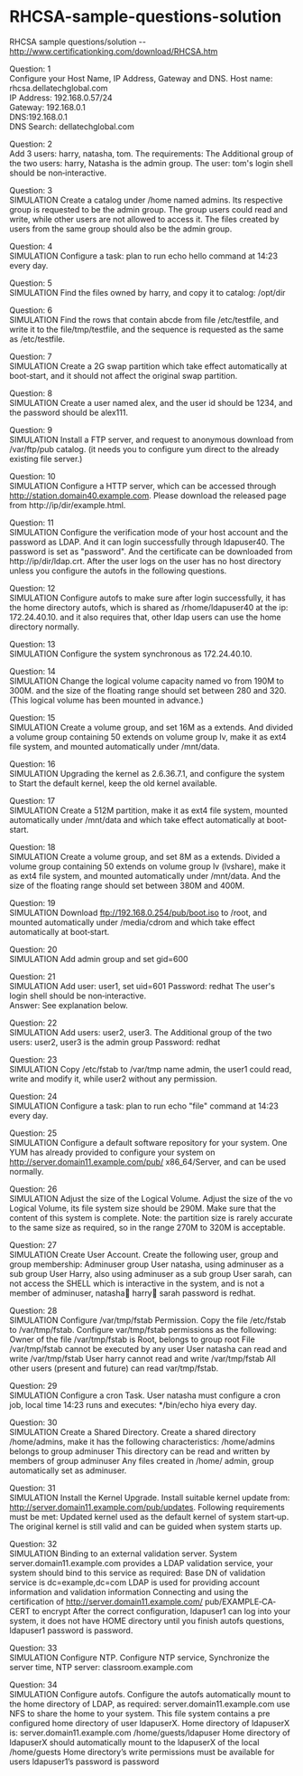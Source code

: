 # RHCSA-sample-questions-solution  
RHCSA sample questions/solution -- http://www.certificationking.com/download/RHCSA.htm


Question: 1   
Configure your Host Name, IP Address, Gateway and DNS.
Host name: rhcsa.dellatechglobal.com                  
IP Address: 192.168.0.57/24                 
Gateway: 192.168.0.1                                 
DNS:192.168.0.1                                  
DNS Search: dellatechglobal.com  
  
 
 
Question: 2   
Add 3 users: harry, natasha, tom.
The requirements: The Additional group of the two users: harry, Natasha is the admin
group. The user: tom's login shell should be non‐interactive.  
  
 
Question: 3      
SIMULATION
Create a catalog under /home named admins. Its respective group is requested to be
the admin group. The group users could read and write, while
other users are not allowed to access it. The files created by users from the same group
should also be the admin group.  

 
Question: 4   
SIMULATION
Configure a task: plan to run echo hello command at 14:23 every day.  
 
 
Question: 5   
SIMULATION
Find the files owned by harry, and copy it to catalog: /opt/dir 
 
 
Question: 6      
SIMULATION
Find the rows that contain abcde from file /etc/testfile, and write it to the
file/tmp/testfile, and the sequence is requested as the same as /etc/testfile.
 
 
Question: 7   
SIMULATION
Create a 2G swap partition which take effect automatically at boot‐start, and it should
not affect the original swap partition.  
 
Question: 8   
SIMULATION
Create a user named alex, and the user id should be 1234, and the password should be
alex111.  
 
 
Question: 9      
SIMULATION
Install a FTP server, and request to anonymous download from /var/ftp/pub catalog. (it
needs you to configure yum direct to the already existing file
server.) 
 
 
Question: 10   
SIMULATION
Configure a HTTP server, which can be accessed through
http://station.domain40.example.com.
Please download the released page from http://ip/dir/example.html.  
 
Question: 11   
SIMULATION
Configure the verification mode of your host account and the password as LDAP. And it
can login successfully through ldapuser40. The password is set
as "password". And the certificate can be downloaded from http://ip/dir/ldap.crt. After
the user logs on the user has no host directory unless you
configure the autofs in the following questions. 
 
 
Question: 12      
SIMULATION
Configure autofs to make sure after login successfully, it has the home directory autofs,
which is shared as /rhome/ldapuser40 at the ip: 172.24.40.10.
and it also requires that, other ldap users can use the home directory normally.  

 
 
Question: 13   
SIMULATION
Configure the system synchronous as 172.24.40.10.  
 
 
Question: 14   
SIMULATION
Change the logical volume capacity named vo from 190M to 300M. and the size of the
floating range should set between 280 and 320. (This logical
volume has been mounted in advance.)  
  

Question: 15      
SIMULATION
Create a volume group, and set 16M as a extends. And divided a volume group
containing 50 extends on volume group lv, make it as ext4 file system,
and mounted automatically under /mnt/data.  
 
Question: 16   
SIMULATION
Upgrading the kernel as 2.6.36.7.1, and configure the system to Start the default kernel,
keep the old kernel available.  
 
 
Question: 17   
SIMULATION
Create a 512M partition, make it as ext4 file system, mounted automatically under
/mnt/data and which take effect automatically at boot‐start.  
 
 
Question: 18      
SIMULATION
Create a volume group, and set 8M as a extends. Divided a volume group containing 50
extends on volume group lv (lvshare), make it as ext4 file
system, and mounted automatically under /mnt/data. And the size of the floating range
should set between 380M and 400M. 
 
 
Question: 19   
SIMULATION
Download ftp://192.168.0.254/pub/boot.iso to /root, and mounted automatically under
/media/cdrom and which take effect automatically at boot‐start.  
 
 
Question: 20   
SIMULATION
Add admin group and set gid=600  
 
 
Question: 21      
SIMULATION
Add user: user1, set uid=601
Password: redhat
The user's login shell should be non‐interactive.  
Answer: See explanation below.
 
Question: 22   
SIMULATION
Add users: user2, user3.
The Additional group of the two users: user2, user3 is the admin group Password:
redhat  
 
 
Question: 23   
SIMULATION
Copy /etc/fstab to /var/tmp name admin, the user1 could read, write and modify it,
while user2 without any permission.  
 
 
Question: 24      
SIMULATION
Configure a task: plan to run echo "file" command at 14:23 every day.  

 
Question: 25   
SIMULATION
Configure a default software repository for your system.
One YUM has already provided to configure your system on
http://server.domain11.example.com/pub/ x86_64/Server, and can be used normally.  
 
Question: 26   
SIMULATION
Adjust the size of the Logical Volume.
Adjust the size of the vo Logical Volume, its file system size should be 290M. Make sure
that the content of this system is complete.
Note: the partition size is rarely accurate to the same size as required, so in the range
270M to 320M is acceptable.
 
Question: 27      
SIMULATION
Create User Account.
Create the following user, group and group membership:
Adminuser group
User natasha, using adminuser as a sub group
User Harry, also using adminuser as a sub group
User sarah, can not access the SHELL which is interactive in the system, and is not a
member of adminuser, natasha harry sarah password is redhat.  

 
 
Question: 28   
SIMULATION
Configure /var/tmp/fstab Permission.
Copy the file /etc/fstab to /var/tmp/fstab. Configure var/tmp/fstab permissions as the
following:
Owner of the file /var/tmp/fstab is Root, belongs to group root
File /var/tmp/fstab cannot be executed by any user
User natasha can read and write /var/tmp/fstab
User harry cannot read and write /var/tmp/fstab
All other users (present and future) can read var/tmp/fstab.  
 
Question: 29   
SIMULATION
Configure a cron Task.
User natasha must configure a cron job, local time 14:23 runs and executes: */bin/echo
hiya every day. 
 
Question: 30      
SIMULATION
Create a Shared Directory.
Create a shared directory /home/admins, make it has the following characteristics:
/home/admins belongs to group adminuser
This directory can be read and written by members of group adminuser Any files
created in /home/ admin, group automatically set as adminuser.  

 
Question: 31   
SIMULATION
Install the Kernel Upgrade.
Install suitable kernel update from:
http://server.domain11.example.com/pub/updates.
Following requirements must be met:
Updated kernel used as the default kernel of system start‐up.
The original kernel is still valid and can be guided when system starts up.  
 
 
Question: 32   
SIMULATION
Binding to an external validation server.
System server.domain11.example.com provides a LDAP validation service, your system
should bind to this service as required:
Base DN of validation service is dc=example,dc=com
LDAP is used for providing account information and validation information Connecting
and using the certification of http://server.domain11.example.com/
pub/EXAMPLE‐CA‐CERT to encrypt
After the correct configuration, ldapuser1 can log into your system, it does not have
HOME directory until you finish autofs questions, ldapuser1
password is password.  
 
 
Question: 33      
SIMULATION
Configure NTP.
Configure NTP service, Synchronize the server time, NTP server: classroom.example.com  

 
Question: 34   
SIMULATION
Configure autofs.
Configure the autofs automatically mount to the home directory of LDAP, as required:
server.domain11.example.com use NFS to share the home to your system. This file
system contains a pre
configured home directory of user ldapuserX.
Home directory of ldapuserX is:
server.domain11.example.com /home/guests/ldapuser
Home directory of ldapuserX should automatically mount to the ldapuserX of the local
/home/guests Home directory’s write permissions must be
available for users ldapuser1’s password is password  
